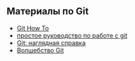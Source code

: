 ## Материалы по Git
* [Git How To](http://githowto.com/ru)
* [простое руководство по работе с git](http://rogerdudler.github.io/git-guide/index.ru.html)
* [Git: наглядная справка](http://marklodato.github.io/visual-git-guide/index-ru.html)
* [Волшебство Git](http://www-cs-students.stanford.edu/~blynn/gitmagic/intl/ru/index.html)
